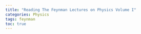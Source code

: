 ```yaml
---
title: "Reading The Feynman Lectures on Physics Volume I"
categories: Physics
tags: feynman
toc: true
---
```


